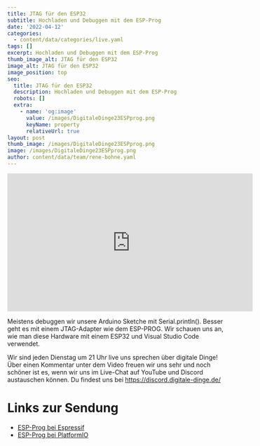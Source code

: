 ```yaml
---
title: JTAG für den ESP32
subtitle: Hochladen und Debuggen mit dem ESP-Prog
date: '2022-04-12'
categories:
  - content/data/categories/live.yaml
tags: []
excerpt: Hochladen und Debuggen mit dem ESP-Prog
thumb_image_alt: JTAG für den ESP32
image_alt: JTAG für den ESP32
image_position: top
seo:
  title: JTAG für den ESP32
  description: Hochladen und Debuggen mit dem ESP-Prog
  robots: []
  extra:
    - name: 'og:image'
      value: /images/DigitaleDinge23ESPprog.png
      keyName: property
      relativeUrl: true
layout: post
thumb_image: /images/DigitaleDinge23ESPprog.png
image: /images/DigitaleDinge23ESPprog.png
author: content/data/team/rene-bohne.yaml
---
```

<iframe width="560" height="315"
src="https://www.youtube-nocookie.com/embed/8aHkqnezq2w?modestbranding=1"
frameborder="0" allow="accelerometer; autoplay; encrypted-media;
gyroscope; picture-in-picture" allowfullscreen>\\\</iframe>

Meistens debuggen wir unsere Arduino Sketche mit Serial.println(). Besser geht es mit einem JTAG-Adapter wie dem ESP-PROG. Wir schauen uns an, wie man diese Hardware mit einem ESP32 und Visual Studio Code verwendet.

Wir sind jeden Dienstag um 21 Uhr live uns sprechen über digitale Dinge! Über einen Kommentar unter dem Video freuen wir uns sehr und noch schöner ist es, wenn wir uns im Live-Chat auf YouTube und Discord austauschen können. Du findest uns bei https://discord.digitale-dinge.de/


# Links zur Sendung

* [ESP-Prog bei Espressif](https://docs.espressif.com/projects/espressif-esp-iot-solution/en/latest/hw-reference/ESP-Prog_guide.html) 
* [ESP-Prog bei PlatformIO](https://docs.platformio.org/en/stable/plus/debug-tools/esp-prog.html)



